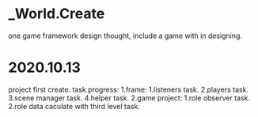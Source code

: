 # _World.Create
one game framework design thought, include a game with in designing.

# 2020.10.13 
project first create.
task progress:
1.frame:
  1.listeners task.
  2.players task.
  3.scene manager task.
  4.helper task.
2.game project:
  1.role observer task.
  2.role data caculate with third level task. 
  

